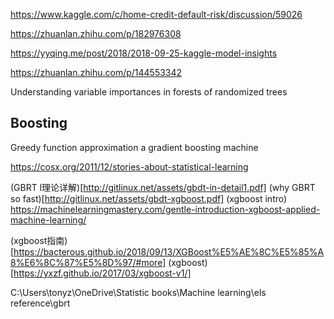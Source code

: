 https://www.kaggle.com/c/home-credit-default-risk/discussion/59026

https://zhuanlan.zhihu.com/p/182976308

https://yyqing.me/post/2018/2018-09-25-kaggle-model-insights

https://zhuanlan.zhihu.com/p/144553342

Understanding variable importances in forests of randomized trees


## Boosting 
Greedy function approximation a gradient boosting machine

https://cosx.org/2011/12/stories-about-statistical-learning

(GBRT l理论详解)[http://gitlinux.net/assets/gbdt-in-detail1.pdf]
(why GBRT so fast)[http://gitlinux.net/assets/gbdt-xgboost.pdf]
(xgboost intro) https://machinelearningmastery.com/gentle-introduction-xgboost-applied-machine-learning/

(xgboost指南)[https://bacterous.github.io/2018/09/13/XGBoost%E5%AE%8C%E5%85%A8%E6%8C%87%E5%8D%97/#more]
(xgboost)[https://yxzf.github.io/2017/03/xgboost-v1/]

C:\Users\tonyz\OneDrive\Statistic books\Machine learning\els reference\gbrt
